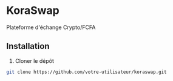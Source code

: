 # KoraSwap

Plateforme d'échange Crypto/FCFA

## Installation

1. Cloner le dépôt
```bash
git clone https://github.com/votre-utilisateur/koraswap.git
